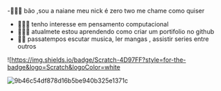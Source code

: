  -👩🏻‍🎤  bão ,sou a naiane  meu nick é zero two me chame como quiser
- 🧛🏻‍♀️  tenho interesse em pensamento computacional
-  🤹🏻‍♀️ atualmete estou aprendendo como criar um  portifolio no github
- 🏌🏻 passatempos escutar musica, ler mangas , assistir series entre outros

![https://img.shields.io/badge/Scratch-4D97FF?style=for-the-badge&logo=Scratch&logoColor=white
<!---
naianefernandes/naianefernandes is a ✨ special ✨ repository because its `README.md` (this file) appears on your GitHub profile.
You can click the Preview link to take a look at your changes.
--->
![9b46c54df878d16b5be940b325e1371c](https://user-images.githubusercontent.com/105503238/168307669-30f5d351-ca7e-420c-98ed-58e834314052.jpg)
